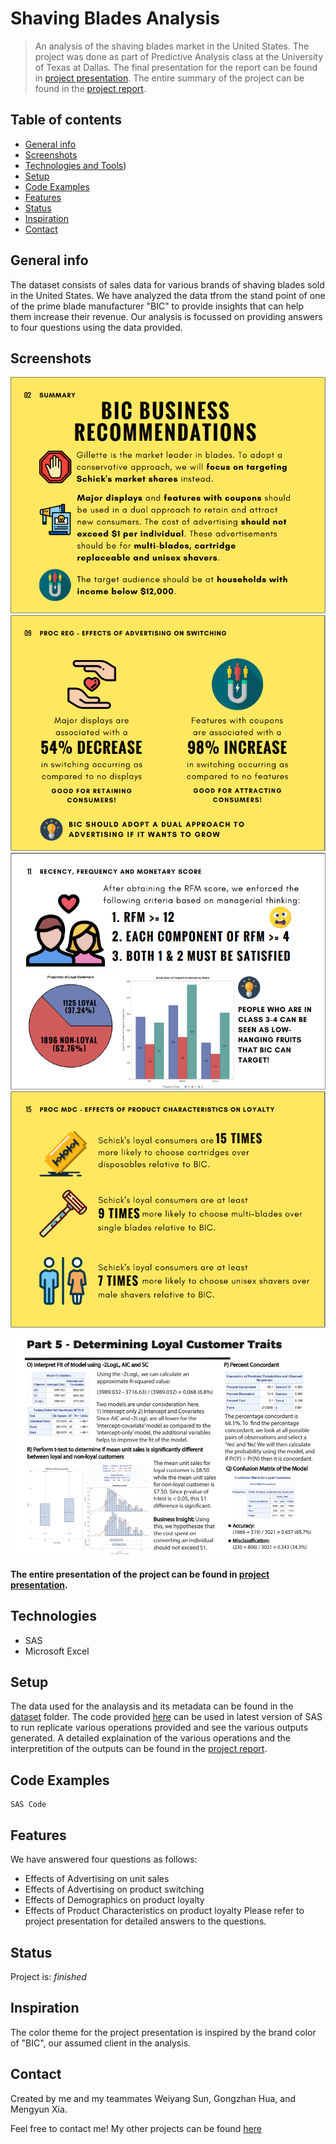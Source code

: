 # Shaving Blades Analysis
> An analysis of the shaving blades market in the United States. 
The project was done as part of Predictive Analysis class at the University of Texas at Dallas.
The final presentation for the report can be found in [project presentation]().
The entire summary of the project can be found in the [project report]().

## Table of contents
* [General info](#general-info)
* [Screenshots](#screenshots)
* [Technologies and Tools](#technologies-and-tools))
* [Setup](#setup)
* [Code Examples](#code-examples)
* [Features](#features)
* [Status](#status)
* [Inspiration](#inspiration)
* [Contact](#contact)

## General info
The dataset consists of sales data for various brands of shaving blades sold in the United States. 
We have analyzed the data tfrom the stand point of one of the prime blade manufacturer "BIC" to provide insights that can help them increase their revenue. 
Our analysis is focussed on providing answers to four questions using the data provided. 


## Screenshots
![Example screenshot](./img/Capture.PNG)
![Example screenshot](./img/Capture1.PNG)
![Example screenshot](./img/Capture2.PNG)
![Example screenshot](./img/Capture3.PNG)
![Example screenshot](./img/Capture4.PNG)

**The entire presentation of the project can be found in [project presentation]().**

## Technologies
* SAS
* Microsoft Excel

## Setup

The data used for the analaysis and its metadata can be found in the [dataset]() folder. 
The code provided [here]() can be used in latest version of SAS to run replicate various operations provided and see the various outputs generated. 
A detailed explaination of the various operations and the interpretition of the outputs can be found in the [project report](). 


## Code Examples

````
SAS Code

````


## Features
We have answered four questions as follows: 
* Effects of Advertising on unit sales
* Effects of Advertising on product switching
* Effects of Demographics on product loyalty 
* Effects of Product Characteristics on product loyalty
Please refer to project presentation for detailed answers to the questions. 

## Status
Project is: _finished_

## Inspiration
The color theme for the project presentation is inspired by the brand color of "BIC", our assumed client in the analysis. 

## Contact

Created by me and my teammates Weiyang Sun, Gongzhan Hua, and Mengyun Xia.

Feel free to contact me! My other projects can be found [here](http://www.gupta-harsh.com/projects/)
